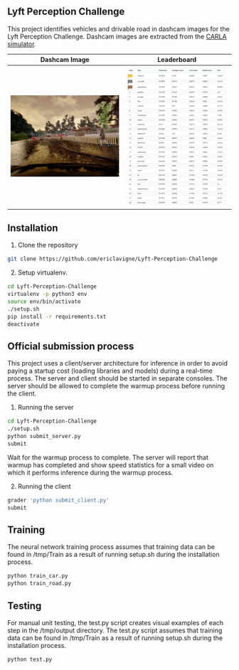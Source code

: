## Lyft Perception Challenge

This project identifies vehicles and drivable road in dashcam images for the
Lyft Perception Challenge.
Dashcam images are extracted from the [CARLA simulator](http://carla.org/).

| Dashcam Image | Leaderboard |
|:-------------:|:-----------:|
| ![dashcam picture](https://github.com/ericlavigne/Lyft-Perception-Challenge/raw/master/images/923.png) | ![leaderboard](https://github.com/ericlavigne/Lyft-Perception-Challenge/raw/master/images/leaderboard.png) |

Installation
---

1. Clone the repository

```sh
git clone https://github.com/ericlavigne/Lyft-Perception-Challenge
```

2. Setup virtualenv.

```sh
cd Lyft-Perception-Challenge
virtualenv -p python3 env
source env/bin/activate
./setup.sh
pip install -r requirements.txt
deactivate
```

Official submission process
---

This project uses a client/server architecture for inference in order to avoid paying
a startup cost (loading libraries and models) during a real-time process. The server
and client should be started in separate consoles. The server should be allowed to
complete the warmup process before running the client.

1. Running the server

```sh
cd Lyft-Perception-Challenge
./setup.sh
python submit_server.py
submit
```

Wait for the warmup process to complete. The server will report that warmup has
completed and show speed statistics for a small video on which it performs inference
during the warmup process.

2. Running the client

```sh
grader 'python submit_client.py'
submit
```

Training
---

The neural network training process assumes that training data can be found
in /tmp/Train as a result of running setup.sh during the installation process.

```sh
python train_car.py
python train_road.py
```

Testing
---

For manual unit testing, the test.py script creates visual examples of each step
in the /tmp/output directory. The test.py script assumes that training data can
be found in /tmp/Train as a result of running setup.sh during the installation
process.

```sh
python test.py
```
